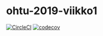 # ohtu-2019-viikko1

[![CircleCI](https://circleci.com/gh/alhopasi/ohtu-2019-viikko1.svg?style=svg)](https://circleci.com/gh/alhopasi/ohtu-2019-viikko1) 
[![codecov](https://codecov.io/gh/alhopasi/ohtu-2019-viikko1/branch/master/graph/badge.svg)](https://codecov.io/gh/alhopasi/ohtu-2019-viikko1)
